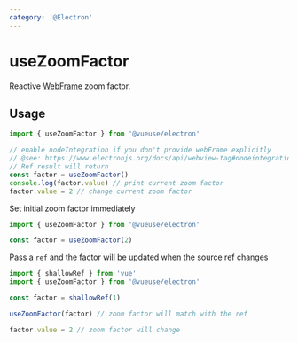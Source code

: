 ```yaml
---
category: '@Electron'
---
```


# useZoomFactor

Reactive [WebFrame](https://www.electronjs.org/docs/api/web-frame#webframe) zoom factor.

## Usage

```ts
import { useZoomFactor } from '@vueuse/electron'

// enable nodeIntegration if you don't provide webFrame explicitly
// @see: https://www.electronjs.org/docs/api/webview-tag#nodeintegration
// Ref result will return
const factor = useZoomFactor()
console.log(factor.value) // print current zoom factor
factor.value = 2 // change current zoom factor
```

Set initial zoom factor immediately

```js
import { useZoomFactor } from '@vueuse/electron'

const factor = useZoomFactor(2)
```

Pass a `ref` and the factor will be updated when the source ref changes

```js
import { shallowRef } from 'vue'
import { useZoomFactor } from '@vueuse/electron'

const factor = shallowRef(1)

useZoomFactor(factor) // zoom factor will match with the ref

factor.value = 2 // zoom factor will change
```
